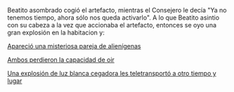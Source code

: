 Beatito asombrado cogió el artefacto, mientras el Consejero le decía 
"Ya no tenemos tiempo, ahora sólo nos queda activarlo". A lo que Beatito 
asintio con su cabeza a la vez que accionaba el artefacto, 
entonces se oyo una gran explosión en la habitacion y:

[Apareció una misteriosa pareja de alienígenas](alienigenas/alienigenas.md)

[Ambos perdieron la capacidad de oir](sinoido/perderoido.md)

[Una explosión de luz blanca cegadora les teletransportó a otro tiempo y lugar](otrotiempoylugar/otrotiempoylugar.md)